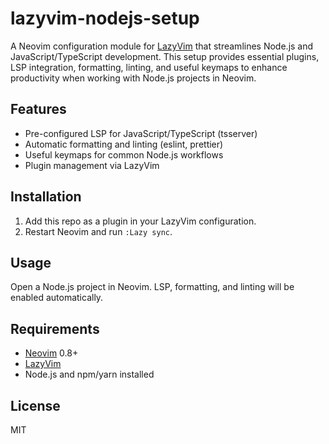 # lazyvim-nodejs-setup

A Neovim configuration module for [LazyVim](https://www.lazyvim.org/) that streamlines Node.js and JavaScript/TypeScript development. This setup provides essential plugins, LSP integration, formatting, linting, and useful keymaps to enhance productivity when working with Node.js projects in Neovim.

## Features

- Pre-configured LSP for JavaScript/TypeScript (tsserver)
- Automatic formatting and linting (eslint, prettier)
- Useful keymaps for common Node.js workflows
- Plugin management via LazyVim

## Installation

1. Add this repo as a plugin in your LazyVim configuration.
2. Restart Neovim and run `:Lazy sync`.

## Usage

Open a Node.js project in Neovim. LSP, formatting, and linting will be enabled automatically.

## Requirements

- [Neovim](https://neovim.io/) 0.8+
- [LazyVim](https://www.lazyvim.org/)
- Node.js and npm/yarn installed

## License

MIT

